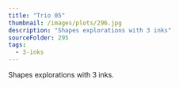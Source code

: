 ```yaml
---
title: "Trio 05"
thumbnail: /images/plots/296.jpg
description: "Shapes explorations with 3 inks"
sourceFolder: 295
tags:
  - 3-inks
---
```


Shapes explorations with 3 inks.